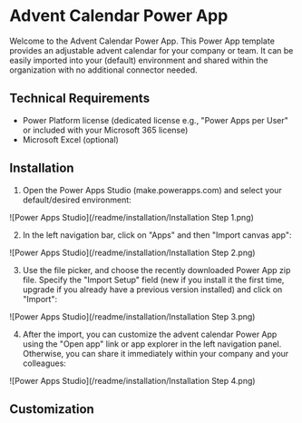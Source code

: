# Advent Calendar Power App
Welcome to the Advent Calendar Power App. This Power App template provides an adjustable advent calendar for your company or team. It can be easily imported into your (default) environment and shared within the organization with no additional connector needed.

## Technical Requirements
* Power Platform license (dedicated license e.g., "Power Apps per User" or included with your Microsoft 365 license)
* Microsoft Excel (optional)

## Installation
1. Open the Power Apps Studio (make.powerapps.com) and select your default/desired environment:

![Power Apps Studio](/readme/installation/Installation Step 1.png)

2. In the left navigation bar, click on "Apps" and then "Import canvas app":

![Power Apps Studio](/readme/installation/Installation Step 2.png)

3. Use the file picker, and choose the recently downloaded Power App zip file. Specify the "Import Setup" field (new if you install it the first time, upgrade if you already have a previous version installed) and click on "Import":

![Power Apps Studio](/readme/installation/Installation Step 3.png)

4. After the import, you can customize the advent calendar Power App using the "Open app" link or app explorer in the left navigation panel. Otherwise, you can share it immediately within your company and your colleagues:

![Power Apps Studio](/readme/installation/Installation Step 4.png)

## Customization
